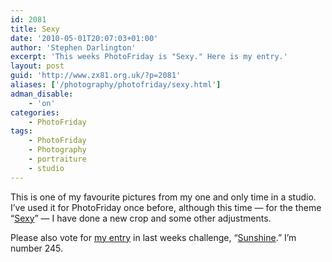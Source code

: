 ```yaml
---
id: 2081
title: Sexy
date: '2010-05-01T20:07:03+01:00'
author: 'Stephen Darlington'
excerpt: 'This weeks PhotoFriday is "Sexy." Here is my entry.'
layout: post
guid: 'http://www.zx81.org.uk/?p=2081'
aliases: ['/photography/photofriday/sexy.html']
adman_disable:
    - 'on'
categories:
    - PhotoFriday
tags:
    - PhotoFriday
    - Photography
    - portraiture
    - studio
---
```


This is one of my favourite pictures from my one and only time in a studio. I’ve used it for PhotoFriday once before, although this time — for the theme “[Sexy](http://www.photofriday.com/archives/challenge/000977.php)” — I have done a new crop and some other adjustments.

Please also vote for [my entry](/photography/photofriday/sunshine.html) in last weeks challenge, “[Sunshine](http://www.photofriday.com/linkviewer.php?id=975).” I’m number 245.